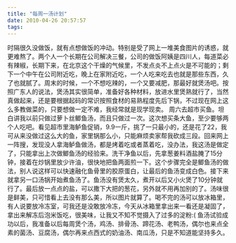 ```yaml
---
title: "每周一汤计划"
date: 2010-04-26 20:57:57
tags:
---
```


时隔很久没做饭，就有点想做饭的冲动。特别是受了网上一堆美食图片的诱惑，就更难熬了。两个人一个长期在公司解决三餐，公司的做饭阿姨是四川人，每道菜必有辣椒，长期下来，在北京这个干燥的气候里，不发点炎不上点火是不可能的；剩下一个中午在公司附近吃，晚上在家附近吃，一个人吃来吃去也就是那些东西，久了也就腻了。周末的时候，一个不想吃辣的，一个又要减肥，那最好就煲汤吧。按照广东人的说法，煲汤其实很简单，准备好各种材料，放进水里煲熟就行了，当然真做起来，还是要根据起码的常识按照食材的易熟程度先后下锅，不过现在网上这么多教做菜的，只要想做一定不难，我经常就是现学现卖。 周六去超市买鱼。坦白讲我以前只做过萝卜丝鲫鱼汤，而且只做过一次。这次想买条大鱼，至少要够两个人吃吧。看见超市里海鲈鱼促销，9.9一斤，挑了一只最小的，还是花了22，我可从来没做过这么大的鱼，家里锅那么小，只能麻烦卖家帮我砍成三段。回来网上一阵搜，发现没人拿海鲈鱼做汤，都是烤着吃或者蒸着吃，没办法，我这汤是做定了，只能拿出上次做鲫鱼汤的经验来。洗干净鱼以后，先拿葱姜料酒盐腌了15分钟，接着在炒锅里放少许油，很快地把鱼两面煎一下。这个步骤完全是鲫鱼汤的做法，别人说这样可以快速融化鱼骨里的胶原蛋白，让最后的鱼汤变成白色。接下来就拿另一口汤锅开始煮鱼汤了。鱼汤没有煲太久，煮开以后又小火煲了10分钟就行了。最后放一点点的盐，可以撒下大把的葱花，另外就不用再加别的了。汤味很是鲜美，只可惜看上去没有那么美，所以图片就算了。喝不完的汤可以放冰箱里，有人说要放冷冻室，可我还是没敢放冷冻，今天从冰箱里拿出来一看还是凝固了，拿出来解冻后泡米饭吃，很美味，让我又不知不觉摄入了过多的淀粉:( 鱼汤试验成功以后，我准备以后每周煲个汤，鸡汤、排骨汤、蹄花汤、老鸭汤，偶尔也来点全素的菌汤、豆腐汤，偶尔再来点西式的奶油汤、南瓜汤，只是不知道能坚持多久。